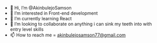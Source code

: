 - 👋 Hi, I’m @AkinbulejoSamson
- 👀 I’m interested in Front-end development
- 🌱 I’m currently learning React
- 💞️ I’m looking to collaborate on anything i can sink my teeth into with entry level skills
- 📫 How to reach me = akinbulejosamson77@gmail.com

<!---
AkinbulejoSamson/AkinbulejoSamson is a ✨ special ✨ repository because its `README.md` (this file) appears on your GitHub profile.
You can click the Preview link to take a look at your changes.
--->
